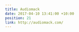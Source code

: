 ```yaml
---
title: Audiomack
date: 2017-04-10 13:41:00 +10:00
position: 21
link: http://audiomack.com/
---
```


